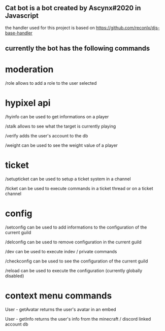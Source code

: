 ## Cat bot is a bot created by Ascynx#2020 in Javascript
the handler used for this project is based on https://github.com/reconlx/djs-base-handler


## currently the bot has the following commands

# moderation

/role allows to add a role to the user selected
# hypixel api

/hyinfo can be used to get informations on a player

/stalk allows to see what the target is currently playing

/verify adds the user's account to the db

/weight can be used to see the weight value of a player
# ticket

/setupticket can be used to setup a ticket system in a channel

/ticket can be used to execute commands in a ticket thread or on a ticket channel
# config

/setconfig can be used to add informations to the configuration of the current guild

/delconfig can be used to remove configuration in the current guild

/dev can be used to execute indev / private commands

/checkconfig can be used to see the configuration of the current guild

/reload can be used to execute the configuration (currently globally disabled)
# context menu commands

User - getAvatar returns the user's avatar in an embed

User - getInfo returns the user's info from the minecraft / discord linked account db